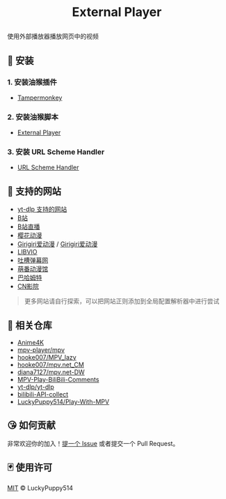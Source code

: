 # <p align="center">External Player<p>

使用外部播放器播放网页中的视频

## 🧱 安装

### 1. 安装油猴插件

- [Tampermonkey](https://www.tampermonkey.net/index.php)

### 2. 安装油猴脚本

- [External Player](https://greasyfork.org/zh-CN/scripts/518677-external-player)

### 3. 安装 URL Scheme Handler

- [URL Scheme Handler](https://github.com/LuckyPuppy514/url-scheme-handler)

## 👀 支持的网站

- [yt-dlp 支持的网站](https://github.com/yt-dlp/yt-dlp/blob/master/supportedsites.md)
- [B站](https://www.bilibili.com)
- [B站直播](https://live.bilibili.com)
- [樱花动漫](https://916dm.fans)
- [Girigiri爱动漫](https://anime.girigirilove.com) / [Girigiri爱动漫](https://anime.girigirilove.icu)
- [LIBVIO](https://www.libvio.app)
- [吐槽弹幕网](https://www.tucao.my)
- [萌番动漫馆](https://www.moepoi.net)
- [巴哈姆特](https://ani.gamer.com.tw)
- [CN影院](https://cnys.tv)

> 更多网站请自行探索，可以把网站正则添加到全局配置解析器中进行尝试

## 👏 相关仓库

- [Anime4K](https://github.com/bloc97/Anime4K)
- [mpv-player/mpv](https://github.com/mpv-player/mpv)
- [hooke007/MPV_lazy](https://github.com/hooke007/MPV_lazy)
- [hooke007/mpv.net_CM](https://github.com/hooke007/mpv.net_CM)
- [diana7127/mpv.net-DW](https://github.com/diana7127/mpv.net-DW)
- [MPV-Play-BiliBili-Comments](https://github.com/itKelis/MPV-Play-BiliBili-Comments)
- [yt-dlp/yt-dlp](https://github.com/yt-dlp/yt-dlp)
- [bilibili-API-collect](https://github.com/SocialSisterYi/bilibili-API-collect)
- [LuckyPuppy514/Play-With-MPV](https://github.com/LuckyPuppy514/Play-With-MPV)

## 😘 如何贡献

非常欢迎你的加入！[提一个 Issue](https://github.com/LuckyPuppy514/external-player/issues/new) 或者提交一个 Pull Request。

## 🃏 使用许可

[MIT](https://github.com/LuckyPuppy514/external-player/blob/main/LICENSE) © LuckyPuppy514
